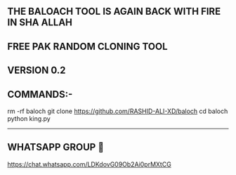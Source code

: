 THE BALOACH TOOL IS AGAIN BACK WITH FIRE IN SHA ALLAH 
--------------------
FREE PAK RANDOM CLONING TOOL 
--------------------
VERSION 0.2
--------------------
COMMANDS:-
--------------------
rm -rf baloch
git clone https://github.com/RASHID-ALI-XD/baloch
cd baloch
python king.py

---------------------
WHATSAPP GROUP 🔗 
---------------------
https://chat.whatsapp.com/LDKdovG09Ob2Ai0prMXtCG
